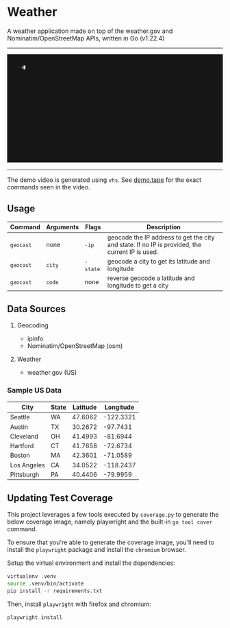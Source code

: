 # Weather

A weather application made on top of the weather.gov and Nominatim/OpenStreetMap
APIs, written in Go (v1.22.4)

---

![Demo Webm](assets/demo.gif)

---

The demo video is generated using `vhs`. See [demo.tape](assets/demo.tape) for
the exact commands seen in the video.

## Usage

| Command   | Arguments | Flags    | Description                                            |
| --------- | --------- | -------- | ------------------------------------------------------ |
| `geocast` | none      | `-ip`    | geocode the IP address to get the city and state. If no IP is provided, the current IP is used. |
| `geocast` | `city`    | `-state` | geocode a city to get its latitude and longitude       |
| `geocast` | `code`    | none     | reverse geocode a latitude and longitude to get a city |

## Data Sources

1. Geocoding

   - ipinfo
   - Nominatim/OpenStreetMap (osm)

2. Weather
   - weather.gov (US)

### Sample US Data

| City        | State | Latitude | Longitude |
| ----------- | ----- | -------- | --------- |
| Seattle     | WA    | 47.6062  | -122.3321 |
| Austin      | TX    | 30.2672  | -97.7431  |
| Cleveland   | OH    | 41.4993  | -81.6944  |
| Hartford    | CT    | 41.7658  | -72.6734  |
| Boston      | MA    | 42.3601  | -71.0589  |
| Los Angeles | CA    | 34.0522  | -118.2437 |
| Pittsburgh  | PA    | 40.4406  | -79.9959  |

## Updating Test Coverage

This project leverages a few tools executed by `coverage.py` to generate the below
coverage image, namely playwright and the built-in `go tool cover` command.

To ensure that you're able to generate the coverage image, you'll need to install
the `playwright` package and install the `chromium` browser.

Setup the virtual environment and install the dependencies:

```bash
virtualenv .venv
source .venv/bin/activate
pip install -r requirements.txt
```

Then, install `playwright` with firefox and chromium:

```bash
playwright install
```
